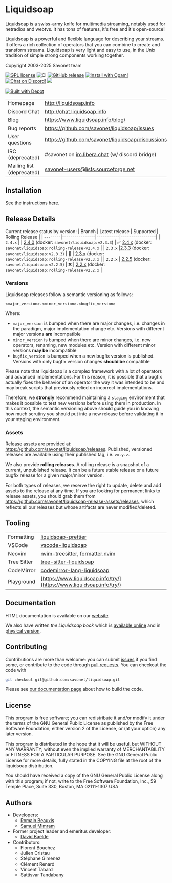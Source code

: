 # Liquidsoap

Liquidsoap is a swiss-army knife for multimedia streaming, notably
used for netradios and webtvs. It has tons of features, it's free and it's
open-source!

Liquidsoap is a powerful and flexible language for describing your streams. It
offers a rich collection of operators that you can combine to create and
transform streams. Liquidsoap is very light and easy to use, in the Unix
tradition of simple strong components working together.

Copyright 2003-2025 Savonet team

[![GPL license](https://img.shields.io/github/license/savonet/liquidsoap)](https://github.com/savonet/liquidsoap/blob/master/COPYING)
![CI](https://github.com/savonet/liquidsoap/workflows/CI/badge.svg)
[![GitHub release](https://img.shields.io/github/release/savonet/liquidsoap.svg)](https://GitHub.com/savonet/liquidsoap/releases/)
[![Install with Opam!](https://img.shields.io/badge/Install%20with-Opam-1abc9c.svg)](http://opam.ocaml.org/packages/liquidsoap/)
[![Chat on Discord!](https://img.shields.io/badge/Chat%20on-Discord-5865f2.svg)](http://chat.liquidsoap.info/)
[![](https://img.shields.io/badge/Gurubase-Ask%20Liquidsoap%20Guru-006BFF)](https://gurubase.io/g/liquidsoap)

[![Built with Depot](https://depot.dev/badges/built-with-depot.svg)](https://depot.dev/)

|                           |                                                                         |
| ------------------------- | ----------------------------------------------------------------------- |
| Homepage                  | http://liquidsoap.info                                                  |
| Discord Chat              | http://chat.liquidsoap.info                                             |
| Blog                      | https://www.liquidsoap.info/blog/                                       |
| Bug reports               | https://github.com/savonet/liquidsoap/issues                            |
| User questions            | https://github.com/savonet/liquidsoap/discussions                       |
| IRC (deprecated)          | #savonet on [irc.libera.chat](https://libera.chat/) (w/ discord bridge) |
| Mailing list (deprecated) | savonet-users@lists.sourceforge.net                                     |

## Installation

See the instructions [here](https://www.liquidsoap.info/doc.html?path=install.html).

## Release Details

Current release status by version:
| Branch | Latest release | Supported | Rolling Release |
| --------|----------------|-----------|-----------------|
| `2.4.x` | | [2.4.0](https://github.com/savonet/liquidsoap/releases/tag/v2.4.0) (docker: `savonet/liquidsoap:v2.3.3`) | ✅ [2.4.x](https://github.com/savonet/liquidsoap/releases/tag/rolling-release-v2.4.x) (docker: `savonet/liquidsoap:rolling-release-v2.4.x` |
| `2.3.x` |[2.3.3](https://github.com/savonet/liquidsoap/releases/tag/v2.3.3) (docker: `savonet/liquidsoap:v2.3.3`) | 🌅 | [2.3.x](https://github.com/savonet/liquidsoap/releases/tag/rolling-release-v2.3.x) (docker: `savonet/liquidsoap:rolling-release-v2.3.x` |
| `2.2.x` | [2.2.5](https://github.com/savonet/liquidsoap/releases/tag/v2.2.5) (docker: `savonet/liquidsoap:v2.2.5`) | ❌ | [2.2.x](https://github.com/savonet/liquidsoap/releases/tag/rolling-release-v2.2.x) (docker: `savonet/liquidsoap:rolling-release-v2.2.x` |

### Versions

Liquidsoap releases follow a semantic versioning as follows:

```
<major_version>.<minor_version>.<bugfix_version>
```

Where:

- `major_version` is bumped when there are major changes, i.e. changes in the paradigm, major implementation change etc. Versions with different major versions **are** incompatible
- `minor_version` is bumped when there are minor changes, i.e. new operators, renaming, new modules etc. Version with different minor versions **may be** incompatible
- `bugfix_version` is bumped when a new bugfix version is published. Versions with only bugfix version changes **should be** compatible

Please note that liquidsoap is a complex framework with a lot of operators and advanced implementations. For this reason, it is possible that a bugfix actually fixes the behavior of an operator the way it was intended to be and may break scripts that previously relied on incorrect implementations.

Therefore, we **strongly** recommend maintaining a `staging` environment that makes it possible to test new versions before using them in production. In this context, the semantic versioning above should guide you in knowing how much scrutiny you should put into a new release before validating it in your staging environment.

### Assets

Release assets are provided at: https://github.com/savonet/liquidsoap/releases. Published, versioned releases are available using their published tag, i.e. `vx.y.z`.

We also provide **rolling releases**. A rolling release is a snapshot of a current, unpublished release. It can be a future stable release or a future bugfix release for a given major/minor version.

For both types of releases, we reserve the right to update, delete and add assets to the release at any time. If you are looking for permanent links to release assets, you should grab them from https://github.com/savonet/liquidsoap-release-assets/releases, which reflects all our releases but whose artifacts are never modified/deleted.

## Tooling

|             |                                                                                                                                        |
| ----------- | -------------------------------------------------------------------------------------------------------------------------------------- |
| Formatting  | [liquidsoap-prettier](https://github.com/savonet/liquidsoap-prettier)                                                                  |
| VSCode      | [vscode-liquidsoap](https://marketplace.visualstudio.com/items?itemName=savonet.vscode-liquidsoap)                                     |
| Neovim      | [nvim-treesitter](https://github.com/nvim-treesitter/nvim-treesitter), [formatter.nvim](https://github.com/mhartington/formatter.nvim) |
| Tree Sitter | [tree-sitter-liquidsoap](https://github.com/savonet/tree-sitter-liquidsoap)                                                            |
| CodeMirror  | [codemirror-lang-liquidsoap](https://github.com/savonet/codemirror-lang-liquidsoap)                                                    |
| Playground  | [https://www.liquidsoap.info/try/](https://www.liquidsoap.info/try/)                                                                   |

## Documentation

HTML documentation is available on our [website](http://liquidsoap.info)

We also have written _the Liquidsoap book_ which is [available
online](http://www.liquidsoap.info/book/book.pdf) and in [physical
version](https://www.amazon.com/dp/B095PVTYR3).

## Contributing

Contributions are more than welcome: you can submit
[issues](https://github.com/savonet/liquidsoap/issues) if you find some, or
contribute to the code through [pull
requests](https://github.com/savonet/liquidsoap/pulls). You can checkout the
code with

```sh
git checkout git@github.com:savonet/liquidsoap.git
```

Please see [our documentation page](https://www.liquidsoap.info/doc-dev/build.html) about how to build the code.

## License

This program is free software; you can redistribute it and/or modify it under
the terms of the GNU General Public License as published by the Free Software
Foundation; either version 2 of the License, or (at your option) any later
version.

This program is distributed in the hope that it will be useful, but WITHOUT ANY
WARRANTY; without even the implied warranty of MERCHANTABILITY or FITNESS FOR A
PARTICULAR PURPOSE. See the GNU General Public License for more details, fully
stated in the COPYING file at the root of the liquidsoap distribution.

You should have received a copy of the GNU General Public License along with
this program; if not, write to the Free Software Foundation, Inc., 59 Temple
Place, Suite 330, Boston, MA 02111-1307 USA

## Authors

- Developers:
  - [Romain Beauxis](https://github.com/toots)
  - [Samuel Mimram](http://www.mimram.fr)
- Former project leader and emeritus developer:
  - [David Baelde](http://www.lsv.fr/~baelde/)
- Contributors:
  - Florent Bouchez
  - Julien Cristau
  - Stéphane Gimenez
  - Clément Renard
  - Vincent Tabard
  - Sattisvar Tandabany
